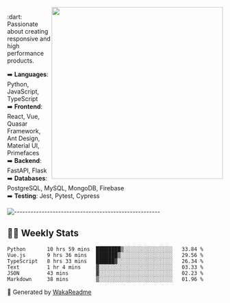 <img src="https://github-readme-stats.vercel.app/api?username=iguit0&show_icons=true&include_all_commits=true&count_private=true&theme=dracula" min-width="400px" max-width="400px" width="400px" align="right" />

<p align="left"> 
  :dart: Passionate about creating responsive and high performance products.
</p>

<p align="left">
  ➡️ <strong>Languages</strong>: Python, JavaScript, TypeScript<br>
  ➡️ <strong>Frontend</strong>: React, Vue, Quasar Framework, Ant Design, Material UI, Primefaces<br>
  ➡️ <strong>Backend</strong>: FastAPI, Flask<br>
  ➡️ <strong>Databases</strong>: PostgreSQL, MySQL, MongoDB, Firebase<br>
  ➡️ <strong>Testing</strong>: Jest, Pytest, Cypress<br>
</p>

![-----------------------------------------------------](https://raw.githubusercontent.com/andreasbm/readme/master/assets/lines/vintage.png)

## :man_technologist: Weekly Stats
<!--START_SECTION:waka-->

```text
Python       10 hrs 59 mins  ████████▒░░░░░░░░░░░░░░░░   33.84 %
Vue.js       9 hrs 36 mins   ███████▒░░░░░░░░░░░░░░░░░   29.56 %
TypeScript   8 hrs 33 mins   ██████▓░░░░░░░░░░░░░░░░░░   26.34 %
Text         1 hr 4 mins     ▓░░░░░░░░░░░░░░░░░░░░░░░░   03.33 %
JSON         43 mins         ▓░░░░░░░░░░░░░░░░░░░░░░░░   02.23 %
Markdown     38 mins         ▒░░░░░░░░░░░░░░░░░░░░░░░░   01.96 %
```

<!--END_SECTION:waka-->

🚀 Generated by [WakaReadme](https://github.com/athul/waka-readme)
